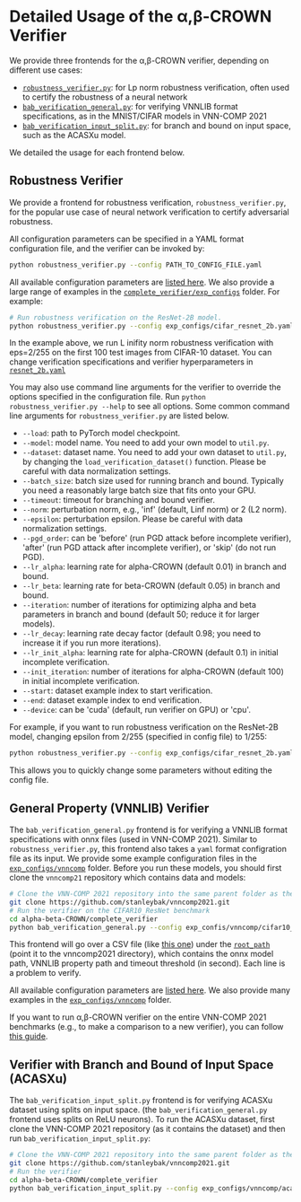 Detailed Usage of the α,β-CROWN Verifier
====================

We provide three frontends for the α,β-CROWN verifier, depending on different use cases:

* [`robustness_verifier.py`](/complete_verifier/robustness_verifier.py): for Lp norm robustness verification, often used to certify the robustness of a neural network
* [`bab_verification_general.py`](/complete_verifier/bab_verification_general.py): for verifying VNNLIB format specifications, as in the MNIST/CIFAR models in VNN-COMP 2021
* [`bab_verification_input_split.py`](/complete_verifier/bab_verification_input_split.py): for branch and bound on input space, such as the ACASXu model.

We detailed the usage for each frontend below.

Robustness Verifier
--------------------

We provide a frontend for robustness verification, `robustness_verifier.py`,
for the popular use case of neural network verification to certify adversarial
robustness. 

All configuration parameters can be specified in a YAML format configuration file, and the verifier can be invoked by:

```bash
python robustness_verifier.py --config PATH_TO_CONFIG_FILE.yaml
```

All available configuration parameters are [listed
here](robustness_verifier_all_params.yaml).  We also provide a large range
of examples in the
[`complete_verifier/exp_configs`](/complete_verifier/exp_configs) folder. For example:

```bash
# Run robustness verification on the ResNet-2B model.
python robustness_verifier.py --config exp_configs/cifar_resnet_2b.yaml
```

In the example above, we run L inifity norm robustness verification with
eps=2/255 on the first 100 test images from CIFAR-10 dataset. You can change
verification specifications and verifier hyperparameters in
[`resnet_2b.yaml`](/complete_verifier/exp_configs/cifar_resnet_2b.yaml)

You may also use command line arguments for the verifier to override the
options specified in the configuration file. Run `python robustness_verifier.py
--help` to see all options.  Some common command line arguments for
`robustness_verifier.py` are listed below.

* `--load`: path to PyTorch model checkpoint.
* `--model`: model name. You need to add your own model to `util.py`.
* `--dataset`: dataset name. You need to add your own dataset to `util.py`, by changing the `load_verification_dataset()` function. Please be careful with data normalization settings.
* `--batch_size`: batch size used for running branch and bound. Typically you need a reasonably large batch size that fits onto your GPU.
* `--timeout`: timeout for branching and bound verifier.
* `--norm`: perturbation norm, e.g., 'inf' (default, Linf norm) or 2 (L2 norm).
* `--epsilon`: perturbation epsilon. Please be careful with data normalization settings.
* `--pgd_order`: can be 'before' (run PGD attack before incomplete verifier), 'after' (run PGD attack after incomplete verifier), or 'skip' (do not run PGD).
* `--lr_alpha`: learning rate for alpha-CROWN (default 0.01) in branch and bound.
* `--lr_beta`: learning rate for beta-CROWN (default 0.05) in branch and bound.
* `--iteration`: number of iterations for optimizing alpha and beta parameters in branch and bound (default 50; reduce it for larger models).
* `--lr_decay`: learning rate decay factor (default 0.98; you need to increase it if you run more iterations).
* `--lr_init_alpha`: learning rate for alpha-CROWN (default 0.1) in initial incomplete verification.
* `--init_iteration`: number of iterations for alpha-CROWN (default 100) in initial incomplete verification.
* `--start`: dataset example index to start verification.
* `--end`: dataset example index to end verification.
* `--device`: can be 'cuda' (default, run verifier on GPU) or 'cpu'.

For example, if you want to run robustness verification on the ResNet-2B model, changing epsilon from 2/255 (specified in config file) to 1/255:

```bash
python robustness_verifier.py --config exp_configs/cifar_resnet_2b.yaml --epsilon 0.00392156862745098
```

This allows you to quickly change some parameters without editing the config file.

General Property (VNNLIB) Verifier
-----------------------------------

The `bab_verification_general.py` frontend is for verifying a VNNLIB format
specifications with onnx files (used in VNN-COMP 2021).  Similar to
`robustness_verifier.py`, this frontend also takes a `yaml` format configration
file as its input.  We provide some example configuration files in the
[`exp_configs/vnncomp`](/complete_verifier/exp_configs/vnncomp) folder. Before
you run these models, you should first clone the `vnncomp21` repository which contains
data and models:

```bash
# Clone the VNN-COMP 2021 repository into the same parent folder as the alpha-beta-CROWN verifier
git clone https://github.com/stanleybak/vnncomp2021.git
# Run the verifier on the CIFAR10_ResNet benchmark
cd alpha-beta-CROWN/complete_verifier
python bab_verification_general.py --config exp_confis/vnncomp/cifar10_resnet.yaml
```
This frontend will go over a CSV file (like [this one](https://github.com/stanleybak/vnncomp2021/blob/main/benchmarks/cifar10_resnet/cifar10_resnet_instances.csv)) under the [`root_path`](https://github.com/KaidiXu/CROWN-GENERAL/blob/master/complete_verifier/exp_configs/vnncomp/cifar10-resnet.yaml#L3) (point it to the vnncomp2021 directory), which
contains the onnx model path, VNNLIB property path and timeout threshold (in second). Each line is a problem to verify.

All available configuration parameters are [listed
here](bab_verification_general_all_params.yaml).  We also provide many examples in the
[`exp_configs/vnncomp`](/complete_verifier/exp_configs/vnncomp) folder.

If you want to run α,β-CROWN verifier on the entire VNN-COMP 2021 benchmarks
(e.g., to make a comparison to a new verifier), you can follow [this
guide](vnn_comp.md).

Verifier with Branch and Bound of Input Space (ACASXu)
-----------------------------------

The `bab_verification_input_split.py` frontend is for verifying ACASXu dataset
using splits on input space.  (the `bab_verification_general.py` frontend uses
splits on ReLU neurons). To run the ACASXu dataset, first clone the VNN-COMP
2021 repository (as it contains the dataset) and then run
`bab_verification_input_split.py`:

```bash
# Clone the VNN-COMP 2021 repository into the same parent folder as the alpha-beta-CROWN verifier
git clone https://github.com/stanleybak/vnncomp2021.git
# Run the verifier
cd alpha-beta-CROWN/complete_verifier
python bab_verification_input_split.py --config exp_configs/vnncomp/acasxu.yaml
```
